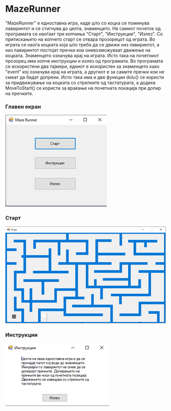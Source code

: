 ﻿# MazeRunner

"MazeRunner" е едноставна игра, каде што со коцка се поминува лавиринтот и се стигнува до целта, знаменцето. На самиот почеток од програмата се наоѓаат три копчиња "Старт", "Инструкции", "Излез". Со притискањето на копчето старт се отвара прозорецот од играта. Во играта се наоѓа коцката која што треба да се движи низ лавиринтот, а низ лавиринтот постојат пречки кои оневозможуваат движење на коцката. Знаменцето означува крај на играта. Исто така на почетниот прозорец има копче инструкции и излез од програмата. Во програмата се искористени два тајмери, едниот е искористен за знаменцето како "event" кој означува крај на играта, а другиот е за самите пречки кои не смеат да бидат допрени. Исто така има и две функции dolu() се користи за придвижување на коцката со стрелките од тастатурата, а додека MoveToStart() се користи за враќање на почетната локација при допир на пречките.
### Главен екран
![MazeRunner, ScreenShot1](https://raw.githubusercontent.com/dimitardojchinovski/MazeRunner/master/ScreenShots/MazeRunner.png)
### Старт
![Start, ScreenShot2](https://raw.githubusercontent.com/dimitardojchinovski/MazeRunner/master/ScreenShots/Start.png)
### Инструкции
![Instruction, ScreenShot3](https://raw.githubusercontent.com/dimitardojchinovski/MazeRunner/master/ScreenShots/Instruction.png)

